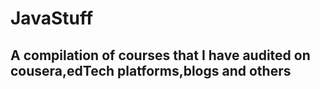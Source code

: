 # JavaStuff
## A compilation of courses that I have audited on cousera,edTech platforms,blogs and others
